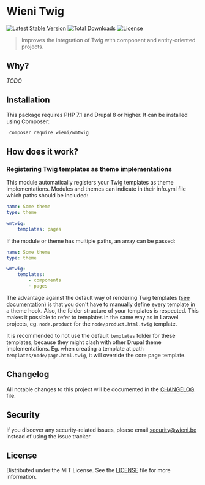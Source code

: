 Wieni Twig
======================

[![Latest Stable Version](https://poser.pugx.org/wieni/wmtwig/v/stable)](https://packagist.org/packages/wieni/wmtwig)
[![Total Downloads](https://poser.pugx.org/wieni/wmtwig/downloads)](https://packagist.org/packages/wieni/wmtwig)
[![License](https://poser.pugx.org/wieni/wmtwig/license)](https://packagist.org/packages/wieni/wmtwig)

> Improves the integration of Twig with component and entity-oriented projects.

## Why?
_TODO_

## Installation

This package requires PHP 7.1 and Drupal 8 or higher. It can be
installed using Composer:

```bash
 composer require wieni/wmtwig
```

## How does it work?
### Registering Twig templates as theme implementations
This module automatically registers your Twig templates as theme implementations. Modules and themes can indicate in 
their info.yml file which paths should be included:

```yaml
name: Some theme
type: theme

wmtwig:
    templates: pages
```

If the module or theme has multiple paths, an array can be passed:

```yaml
name: Some theme
type: theme

wmtwig:
    templates:
        - components
        - pages
```

The advantage against the default way of rendering Twig templates
([see documentation](https://www.drupal.org/docs/theming-drupal/twig-in-drupal/create-custom-twig-templates-for-custom-module))
is that you don't have to manually define every template in a theme hook. Also, the folder structure of your templates is respected. This makes it possible to refer to templates in the same
way as in Laravel projects, eg. `node.product` for the `node/product.html.twig` template.

It is recommended to not use the default `templates` folder for these templates, because they might clash with other 
Drupal theme implementations. Eg. when creating a template at path `templates/node/page.html.twig`, it will override 
the core page template.

## Changelog
All notable changes to this project will be documented in the
[CHANGELOG](CHANGELOG.md) file.

## Security
If you discover any security-related issues, please email
[security@wieni.be](mailto:security@wieni.be) instead of using the issue
tracker.

## License
Distributed under the MIT License. See the [LICENSE](LICENSE) file
for more information.
